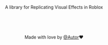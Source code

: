 <div align="center">
	<picture>
		<source media="(prefers-color-scheme: dark)" srcset="assets/logo.png">
		<source media="(prefers-color-scheme: light)" srcset="assets/logo-dark.png">
	</picture>
	<br><br><br>
	<p>A library for Replicating Visual Effects in Roblox</p>
  <br><br><br>

  Made with love by [@Autor]("link")❤️
</div>